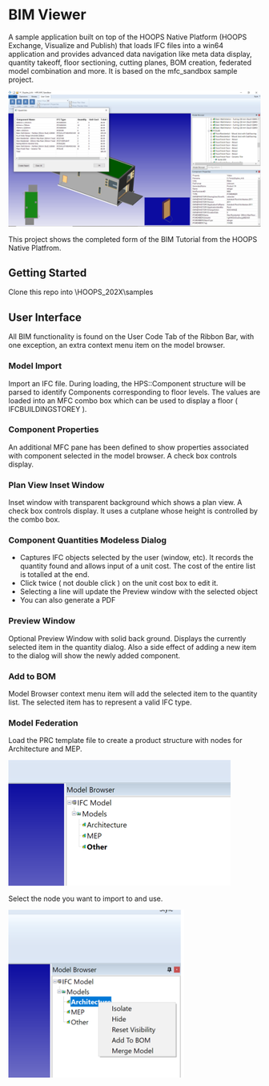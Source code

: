 # BIM Viewer
A sample application built on top of the HOOPS Native Platform (HOOPS Exchange, Visualize and Publish) that loads IFC files into a win64 application and provides advanced data navigation like meta data display, quantity takeoff, floor sectioning, cutting planes, BOM creation, federated model combination and more. It is based on the mfc_sandbox sample project.

![Hero Image](./res/Hero.png)

This project shows the completed form of the BIM Tutorial from the HOOPS Native Platfrom.

## Getting Started
Clone this repo into \HOOPS_202X\samples

## User Interface 
All BIM functionality is found on the User Code Tab of the Ribbon Bar, with one exception, an extra context menu item on the model browser.

### Model Import
Import an IFC file.  During loading, the HPS::Component structure will be parsed to identify Components corresponding to floor levels. The values are loaded into an MFC combo box which can be used to display a floor ( IFCBUILDINGSTOREY ).

### Component Properties
An additional MFC pane has been defined to show properties associated with component selected in the model browser. A check box controls display.

### Plan View Inset Window
Inset window with transparent background which shows a plan view. A check box controls display. It uses a cutplane whose height is controlled by the combo box.

### Component Quantities Modeless Dialog
-	Captures IFC objects selected by the user (window, etc). It records the quantity found and allows input of a unit cost. The cost of the entire list is totalled at the end.
-	Click twice ( not double click ) on the unit cost box to edit it.
-	Selecting a line will update the Preview window with the selected object
-	You can also generate a PDF

### Preview Window
Optional Preview Window with solid back ground.  Displays the currently selected item in the quantity dialog. Also a side effect of adding a new item to the dialog will show the newly added component.

### Add to BOM
Model Browser context menu item will add the selected item to the quantity list. The selected item has to represent a valid IFC type.  

### Model Federation
Load the PRC template file to create a product structure with nodes for Architecture and MEP.

![Model Browser](./res/ModelBrowser.png)

Select the node you want to import to and use.

![RightClick](./res/RightClick.png)
